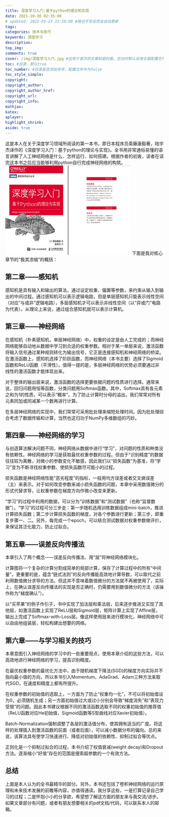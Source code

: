 ```yaml
---
title: 深度学习入门:基于python的理论和实现
date: 2021-10-30 02:35:00
# updated: 2022-03-23 22:50:00 #啥也不写反而会自动更新
tags:
categories: 技术与技巧
keywords: 深度学习
description:
top_img:
comments: true
cover: /img/深度学习入门.jpg #应用于首页的文章标题封面，空白时默认采用主题配置文件中89/92行的参数，可选false
toc: #目录，默认true
toc_number: #目录是否添加序号，配置文件中为false
toc_style_simple:
copyright:
copyright_author:
copyright_author_href:
copyright_url:
copyright_info:
mathjax:
katex:
aplayer:
highlight_shrink:
aside: true
---
```

这是本人在关于深度学习领域所阅读的第一本书，即日本程序员斋藤康毅著，陆宇杰译作的《深度学习入门：基于python的理论与实现》。全书用非常通俗易懂的语言讲解了人工神经网络是什么、怎样运行、如何搭建。根据作者的初衷，读者在读完这本书之后应当能够利用python自行完成神经网络的构筑。
![](/img/深度学习入门.jpg)
下面是我对核心章节的“极其浓缩”的概括：
## 第二章——感知机
感知机是具有输入和输出的算法，通过设定权重、偏置等参数，来约束从输入到输出的中间过程。通过感知机可以表示逻辑电路，但是单层感知机只能表示线性空间（对应“与或非”逻辑电路），多层感知机才可以表示非线性空间（以“异或门”电路为代表）。从理论上来说，通过组合感知机就可以表示计算机。

## 第三章——神经网络
在感知机（朴素感知机，单层神经网络）中，权重的设定是由人工完成的；而神经网络能够自动地从数据中学习到合适的权重参数。相对于某一单层来说，激活函数将输入信号通过某种规则转化为输出信号，它正是连接感知机和神经网络的桥梁。在激活函数上，感知机选择了阶跃函数，而神经网络（本书主要）选择了Sigmoid函数和ReLU函数（平滑性）。值得一提的是，多层神经网络的优势必须要通过非线性的激活函数才能体现出来。

对于整体的输出层来说，激活函数的选择更要依据问题的性质进行选择。通常来说，回归问题用恒等函数，分类问题用Softmax函数。其中，Softmax具有各元素之和为1的性质，可以表示“概率”。为了防止计算时分母的溢出，我们常常对所有元素同加或同减某一个数再进行计算。

在多层神经网络的实现中，我们常常可采用批处理来缩短处理时间。因为批处理综合考虑了数据传输和计算，当然也这归功于NumPy多维数组的巧妙。

## 第四章——神经网络的学习
与创造算法解决问题不同，神经网络从数据中进行“学习”，对问题的性质和种类没有依赖性。神经网络的学习是获取最优权重参数的过程。但由于“识别精度”的数据往往较为离散，对微小的参数变化不敏感，因此我们以“损失函数”为基准，将“学习”变为不断寻找权重参数、使损失函数尽可能小的过程。

损失函数是神经网络性能“恶劣程度”的指标，一般用均方误差或者交叉熵误差（主）来表示。对于如何改变参数来减小损失函数的问题，本章中采用数值微分的形式代替求导，让权重参数在梯度方向作微小改变来更新。

“学习”的过程中利用的数据，可以分为“训练数据”和“测试数据”（也称“监督数据”）。“学习”的过程可分三步走：第一步随机选用训练数据组成mini-batch，推进计算损失函数；第二步计算损失函数的梯度，对各个参数进行更新；第三步，即重复步骤一、二。另外，每完成一个epoch，可以结合测试数据对权重参数做评价，来保证其泛化能力，防止过拟合。

## 第五章——误差反向传播法
本章引入了两个概念——误差反向传播法、用“层”将神经网络模块化。

计算图将一个复杂的计算分割成简单的局部计算，保存了计算过程中的所有“中间量”。更重要的是，蕴含“链式法则”的反向传播能高效地计算导数，可以取代之前利用数值微分求导的方法。但这并不意味着数值微分的方法就不再被使用了，实际上，在确认误差反向传播法的实现是否正确时，仍需要用到数值微分的方法（该操作称为“梯度确认”）。

以“买苹果”的例子作引子，书中实现了加法层和乘法层，后来逐步推进又实现了其他层，如激活函数上实现了ReLU层和Sigmoid层，矩阵计算上实现了Affine层，输出上完成了Softmax-with-Loss层。像这样使用层来进行模块化，神经网络中可以自由地组装层，轻松构建出想要的网络。

## 第六章——与学习相关的技巧
本章意图引入神经网络的学习中的一些重要观点，使用本章介绍的这些方法，可以高效地进行神经网络的学习，提高识别精度。

在最优权重参数的最优化方法中，由于随机梯度下降法(SGD)的梯度方向实际并不指向最小值的方向，所以本书引入Momentum、AdaGrad、Adam三种方法来取代SGD，在速度和精度上都有所提升。

在权重参数的初始值的选取上，一方面为了防止“权重均一化”，不可以将初始值设为0，必须随机生成；另一方面初始值过大或过小分别会导致“梯度消失”和“表现力受限”的问题。因此本书建议根据不同的激活函数选取不同的权重初始值的推荐值（ReLU函数对应He初始值，Sigmoid函数等S型曲线对应Xavier初始值）。

Batch-Normalization强制调整了各层的激活值分布，使其拥有适当的广度。将这样的处理插入到激活函数的前面（或者后面），可以减小数据分布的偏向。总的来说，该算法具有使学习快速进行、降低对初始值的依赖性、抑制过拟合等优点。

正则化是一个抑制过拟合的过程，本书介绍了权值衰减(weight decay)和Dropout方法。逐渐缩小“好值”存在的范围是搜索超参数的一个有效方法。

## 总结
上面是本人认为的全书最精华的部分。另外，本书还包括了卷积神经网络的运行原理和未来技术发展的前瞻等内容，亦值得通读。我分享这些，一是打算记录自己学习的过程；二是怀抱小小的分享欲，希望想了解这方面的朋友来与我交流/进步。如果文章部分有问题，或者有朋友想要相关的pdf文档/代码，可以联系本人的邮箱。
